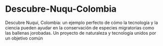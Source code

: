 # Descubre-Nuqu-Colombia
Descubre Nuquí, Colombia: un ejemplo perfecto de cómo la tecnología y la ciencia pueden ayudar en la conservación de especies migratorias como las ballenas jorobadas. Un proyecto de naturaleza y tecnología unidos por un objetivo común
